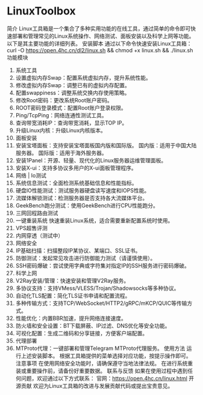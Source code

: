 # LinuxToolbox
简介
Linux工具箱是一个集合了多种实用功能的在线工具，通过简单的命令即可快速部署和管理常见的Linux系统操作、网络测试、面板安装以及科学上网等功能。以下是其主要功能的详细列表。
安装脚本
通过以下命令快速安装Linux工具箱：curl -O https://open.4hc.cn/dl2/linux.sh && chmod +x linux.sh && ./linux.sh
功能模块
1. 系统工具
1. 设置虚拟内存Swap：配置系统虚拟内存，提升系统性能。
2. 修改虚拟内存Swap：调整已有的虚拟内存配置。
3. 配置swappiness：调整系统交换内存使用策略。
4. 修改Root密码：更改系统Root账户密码。
5. ROOT密码登录模式：配置Root账户登录权限。
6. Ping/TcpPing：网络连通性测试工具。
7. 查询带宽消耗IP：查询带宽消耗，显示TOP IP。
8. 升级Linux内核：升级Linux内核版本。
2. 面板安装
1. 安装宝塔面板：支持安装宝塔面板国内版和国际版。
国内版：适用于中国大陆服务器。
国际版：适用于海外服务器。
2. 安装1Panel：开源、轻量、现代化的Linux服务器运维管理面板。
3. 安装X-ui：支持多协议多用户的X-ui面板管理程序。
3. 网络 | Io测试
1. 系统信息测试：全面检测系统基础信息和性能指标。
2. 硬盘IO性能测试：测试服务器硬盘读写速度和IOPS性能。
3. 流媒体解锁测试：检测服务器是否支持各大流媒体平台。
4. GeekBench跑分测试：使用GeekBench进行CPU性能跑分。
4. 三网回程路由测试
5. 一键重装系统
快速重装Linux系统，适合需要重新配置系统时使用。
6. VPS超售评测
7. 内网穿透（测试中）
8. 网络安全
1. IP基础扫描：扫描整段IP某协议、某端口、SSL证书。
2. 防御测试：发起常见攻击进行防御能力测试（请谨慎使用）。
3. SSH密码爆破：尝试使用字典或字符集对指定IP的SSH服务进行密码爆破。
9. 科学上网
1. V2Ray安装/管理：快速安装和管理V2Ray服务。
2. 多协议支持：支持VMess/VLESS/Trojan/Shadowsocks等多种协议。
3. 自动化TLS配置：简化TLS证书申请和配置流程。
4. 多种传输方式：支持TCP/WebSocket/HTTP2/gRPC/mKCP/QUIC等传输方式。
5. 性能优化：内置BBR加速，提升网络连接速度。
6. 防火墙和安全设置：BT下载屏蔽、IP过滤、DNS优化等安全功能。
7. 可视化配置：生成二维码和分享链接，方便客户端配置。
10. 代理部署
1. MTProto代理：一键部署和管理Telegram MTProto代理服务。
使用方法
运行上述安装脚本。
根据工具箱提供的菜单选择对应功能，按提示操作即可。
注意事项
在使用网络安全功能时，请确保遵守当地法律法规。
在进行系统重装或重要操作前，请备份好重要数据。
联系与反馈
如果在使用过程中遇到任何问题，欢迎通过以下方式联系：
官网：https://open.4hc.cn/linux.html
开源贡献
欢迎为Linux工具箱的改进与发展贡献代码或提出宝贵意见。
